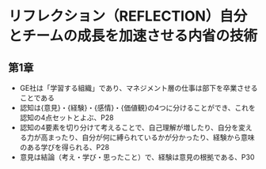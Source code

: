 # リフレクション（REFLECTION）自分とチームの成長を加速させる内省の技術

## 第1章

- GE社は「学習する組織」であり、マネジメント層の仕事は部下を卒業させることである
- 認知は{意見}・{経験}・{感情}・{価値観}の4つに分けることができ、これを認知の4点セットとよぶ、P28
- 認知の4要素を切り分けて考えることで、自己理解が増したり、自分を変える力が高まったり、自分が何に縛られているかが分かったり、経験から意味のある学びを得られる、P28
- 意見は結論（考え・学び・思ったこと）で、経験は意見の根拠である、P30
